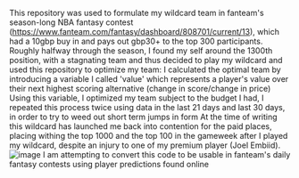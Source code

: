 This repository was used to formulate my wildcard team in fanteam's season-long NBA fantasy contest (https://www.fanteam.com/fantasy/dashboard/808701/current/13), which had a 10gbp buy in and pays out gbp30+ to the top 300 participants.
Roughly halfway through the season, I found my self around the 1300th position, with a stagnating team and thus decided to play my wildcard and used this repository to optimize my team:
I calculated the optimal team by introducing a variable I called 'value' which represents a player's value over their next highest scoring alternative (change in score/change in price)
Using this variable, I optimized my team subject to the budget I had, I repeated this process twice using data in the last 21 days and last 30 days, in order to try to weed out short term jumps in form
At the time of writing this wildcard has launched me back into contention for the paid places, placing withing the top 1000 and the top 100 in the gameweek after I played my wildcard, despite an injury to one of my premium player (Joel Embiid).
![image](https://github.com/Mattxibby/Fanteam_NBA_Season_optimizer/assets/157139305/3a880ed6-8490-47a5-ad96-b641e5fa40c1)
I am attempting to convert this code to be usable in fanteam's daily fantasy contests using player predictions found online
